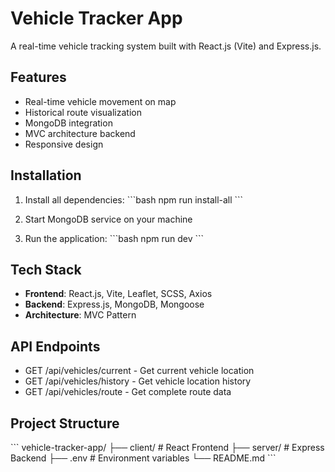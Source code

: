 # Vehicle Tracker App

A real-time vehicle tracking system built with React.js (Vite) and Express.js.

## Features

- Real-time vehicle movement on map
- Historical route visualization
- MongoDB integration
- MVC architecture backend
- Responsive design

## Installation

1. Install all dependencies:
\`\`\`bash
npm run install-all
\`\`\`

2. Start MongoDB service on your machine

3. Run the application:
\`\`\`bash
npm run dev
\`\`\`

## Tech Stack

- **Frontend**: React.js, Vite, Leaflet, SCSS, Axios
- **Backend**: Express.js, MongoDB, Mongoose
- **Architecture**: MVC Pattern

## API Endpoints

- GET /api/vehicles/current - Get current vehicle location
- GET /api/vehicles/history - Get vehicle location history
- GET /api/vehicles/route - Get complete route data

## Project Structure

\`\`\`
vehicle-tracker-app/
├── client/                 # React Frontend
├── server/                 # Express Backend
├── .env                   # Environment variables
└── README.md
\`\`\`
